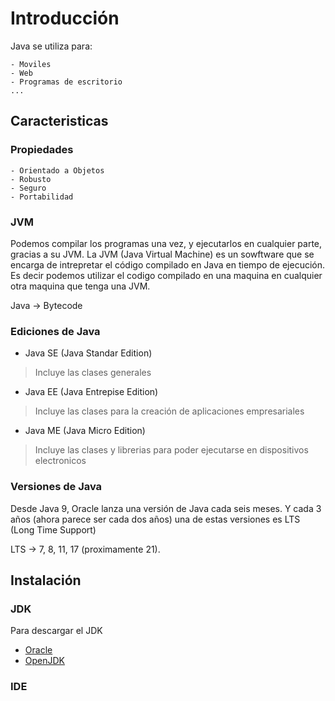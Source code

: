 # Introducción

Java se utiliza para:

    - Moviles
    - Web
    - Programas de escritorio
    ...

## Caracteristicas

### Propiedades

    - Orientado a Objetos
    - Robusto
    - Seguro
    - Portabilidad

### JVM

Podemos compilar los programas una vez, y ejecutarlos en cualquier parte, gracias a su JVM.
La JVM (Java Virtual Machine) es un sowftware que se encarga de intrepretar el código compilado en Java en tiempo de ejecución.
Es decir podemos utilizar el codigo compilado en una maquina en cualquier otra maquina que tenga una JVM.

Java -> Bytecode

### Ediciones de Java

- Java SE (Java Standar Edition)

> Incluye las clases generales

- Java EE (Java Entrepise Edition)

> Incluye las clases para la creación de aplicaciones empresariales

- Java ME (Java Micro Edition)

> Incluye las clases y librerias para poder ejecutarse en dispositivos electronicos

### Versiones de Java

Desde Java 9, Oracle lanza una versión de Java cada seis meses. Y cada 3 años (ahora parece ser cada dos años) una de estas versiones es LTS (Long Time Support)

LTS ->  7, 8, 11, 17 (proximamente 21).

## Instalación

### JDK

Para descargar el JDK

- [Oracle](https://www.oracle.com/java/technologies/downloads)
- [OpenJDK](https://openjdk.org/install/)

### IDE